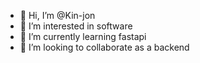 - 👋 Hi, I’m @Kin-jon
- 👀 I’m interested in software
- 🌱 I’m currently learning fastapi
- 💞️ I’m looking to collaborate as a backend


<!---
Kin-jon/Kin-jon is a ✨ special ✨ repository because its `README.md` (this file) appears on your GitHub profile.
You can click the Preview link to take a look at your changes.
--->
